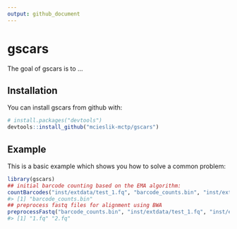 ```yaml
---
output: github_document
---
```


<!-- README.md is generated from README.Rmd. Please edit that file -->



# gscars

The goal of gscars is to ...

## Installation

You can install gscars from github with:


```r
# install.packages("devtools")
devtools::install_github("mcieslik-mctp/gscars")
```

## Example

This is a basic example which shows you how to solve a common problem:


```r
library(gscars)
## initial barcode counting based on the EMA algorithm:
countBarcodes("inst/extdata/test_1.fq", "barcode_counts.bin", "inst/extdata/4M-with-alts-february-2016.txt")
#> [1] "barcode_counts.bin"
## preprocess fastq files for alignment using BWA
preprocessFastq("barcode_counts.bin", "inst/extdata/test_1.fq", "inst/extdata/test_2.fq", "1.fq", "2.fq")
#> [1] "1.fq" "2.fq"
```
